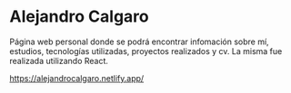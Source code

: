 # Alejandro Calgaro
Página web personal donde se podrá encontrar infomación sobre mí, estudios, tecnologías utilizadas, proyectos realizados y cv. La misma fue realizada utilizando React.

https://alejandrocalgaro.netlify.app/